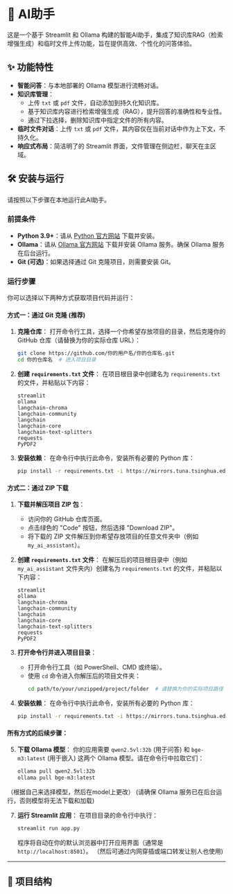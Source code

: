 # 🚀 AI助手

这是一个基于 Streamlit 和 Ollama 构建的智能AI助手，集成了知识库RAG（检索增强生成）和临时文件上传功能，旨在提供高效、个性化的问答体验。

## ✨ 功能特性

-   **智能问答**：与本地部署的 Ollama 模型进行流畅对话。
-   **知识库管理**：
    -   上传 `txt` 或 `pdf` 文件，自动添加到持久化知识库。
    -   基于知识库内容进行检索增强生成（RAG），提升回答的准确性和专业性。
    -   通过下拉选择，删除知识库中指定文件的所有内容。
-   **临时文件对话**：上传 `txt` 或 `pdf` 文件，其内容仅在当前对话中作为上下文，不持久化。
-   **响应式布局**：简洁明了的 Streamlit 界面，文件管理在侧边栏，聊天在主区域。

## 🛠️ 安装与运行

请按照以下步骤在本地运行此AI助手。

### 前提条件

-   **Python 3.9+**：请从 [Python 官方网站](https://www.python.org/downloads/) 下载并安装。
-   **Ollama**：请从 [Ollama 官方网站](https://ollama.com/) 下载并安装 Ollama 服务。确保 Ollama 服务在后台运行。
-   **Git (可选)**：如果选择通过 Git 克隆项目，则需要安装 Git。

### 运行步骤

你可以选择以下两种方式获取项目代码并运行：

#### 方式一：通过 Git 克隆 (推荐)

1.  **克隆仓库**：
    打开命令行工具，选择一个你希望存放项目的目录，然后克隆你的 GitHub 仓库（请替换为你的实际仓库 URL）：
    ```bash
    git clone https://github.com/你的用户名/你的仓库名.git
    cd 你的仓库名  # 进入项目目录
    ```

2.  **创建 `requirements.txt` 文件**：
    在项目根目录中创建名为 `requirements.txt` 的文件，并粘贴以下内容：
    ```
    streamlit
    ollama
    langchain-chroma
    langchain-community
    langchain
    langchain-core
    langchain-text-splitters
    requests
    PyPDF2
    ```

3.  **安装依赖**：
    在命令行中执行此命令，安装所有必要的 Python 库：
    ```bash
    pip install -r requirements.txt -i https://mirrors.tuna.tsinghua.edu.cn/pypi/web/simple
    ```

#### 方式二：通过 ZIP 下载

1.  **下载并解压项目 ZIP 包**：
    -   访问你的 GitHub 仓库页面。
    -   点击绿色的 "Code" 按钮，然后选择 "Download ZIP"。
    -   将下载的 ZIP 文件解压到你希望存放项目的任意文件夹中（例如 `my_ai_assistant`）。

2.  **创建 `requirements.txt` 文件**：
    在解压后的项目根目录中（例如 `my_ai_assistant` 文件夹内）创建名为 `requirements.txt` 的文件，并粘贴以下内容：
    ```
    streamlit
    ollama
    langchain-chroma
    langchain-community
    langchain
    langchain-core
    langchain-text-splitters
    requests
    PyPDF2
    ```

3.  **打开命令行并进入项目目录**：
    -   打开命令行工具（如 PowerShell、CMD 或终端）。
    -   使用 `cd` 命令进入你解压后的项目文件夹：
        ```bash
        cd path/to/your/unzipped/project/folder  # 请替换为你的实际项目路径
        ```

4.  **安装依赖**：
    在命令行中执行此命令，安装所有必要的 Python 库：
    ```bash
    pip install -r requirements.txt -i https://mirrors.tuna.tsinghua.edu.cn/pypi/web/simple
    ```

#### **所有方式的后续步骤：**

5.  **下载 Ollama 模型**：
    你的应用需要 `qwen2.5vl:32b` (用于问答) 和 `bge-m3:latest` (用于嵌入) 这两个 Ollama 模型。请在命令行中拉取它们：
    ```bash
    ollama pull qwen2.5vl:32b
    ollama pull bge-m3:latest
    ```
   （根据自己来选择模型，然后在model上更改）
    (请确保 Ollama 服务已在后台运行，否则模型将无法下载和加载)

7.  **运行 Streamlit 应用**：
    在项目目录的命令行中执行：
    ```bash
    streamlit run app.py
    ```
    程序将自动在你的默认浏览器中打开应用界面（通常是 `http://localhost:8501`）。
（然后可通过内网穿插或端口转发让别人也使用)
---

## 📁 项目结构
